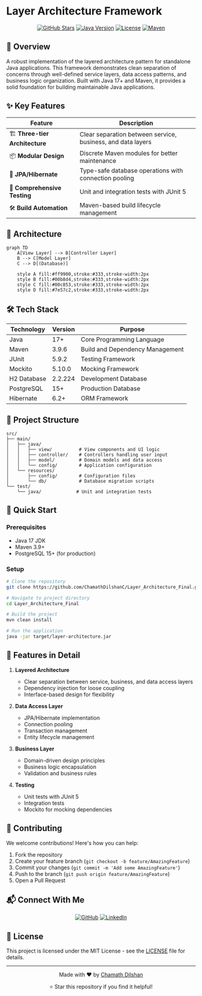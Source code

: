 # Layer Architecture Framework

<div align="center">

[![GitHub Stars](https://img.shields.io/github/stars/ChamathDilshanC/Layer_Architecture_Final?style=for-the-badge&logo=github&color=yellow)](https://github.com/ChamathDilshanC/Layer_Architecture_Final/stargazers)
[![Java Version](https://img.shields.io/badge/Java-17%2B-orange?style=for-the-badge&logo=java)](https://www.oracle.com/java/)
[![License](https://img.shields.io/badge/License-MIT-blue?style=for-the-badge)](LICENSE)
[![Maven](https://img.shields.io/badge/Maven-3.9.6-red?style=for-the-badge&logo=apache-maven)](https://maven.apache.org/)

</div>

## 🚀 Overview

A robust implementation of the layered architecture pattern for standalone Java applications. This framework demonstrates clean separation of concerns through well-defined service layers, data access patterns, and business logic organization. Built with Java 17+ and Maven, it provides a solid foundation for building maintainable Java applications.

## ✨ Key Features

<div align="center">

| Feature | Description |
|---------|------------|
| 🏗️ **Three-tier Architecture** | Clear separation between service, business, and data layers |
| 📦 **Modular Design** | Discrete Maven modules for better maintenance |
| 🔐 **JPA/Hibernate** | Type-safe database operations with connection pooling |
| 🧪 **Comprehensive Testing** | Unit and integration tests with JUnit 5 |
| 🛠️ **Build Automation** | Maven-based build lifecycle management |

</div>

## 🎯 Architecture

```mermaid
graph TD
    A[View Layer] --> B[Controller Layer]
    B --> C[Model Layer]
    C --> D[(Database)]
    
    style A fill:#ff9900,stroke:#333,stroke-width:2px
    style B fill:#00b8d4,stroke:#333,stroke-width:2px
    style C fill:#00c853,stroke:#333,stroke-width:2px
    style D fill:#7e57c2,stroke:#333,stroke-width:2px
```

## 🛠️ Tech Stack

<div align="center">

| Technology | Version | Purpose |
|------------|---------|----------|
| Java | 17+ | Core Programming Language |
| Maven | 3.9.6 | Build and Dependency Management |
| JUnit | 5.9.2 | Testing Framework |
| Mockito | 5.10.0 | Mocking Framework |
| H2 Database | 2.2.224 | Development Database |
| PostgreSQL | 15+ | Production Database |
| Hibernate | 6.2+ | ORM Framework |

</div>

## 📁 Project Structure

```
src/
├── main/
│   ├── java/
│   │   ├── view/          # View components and UI logic
│   │   ├── controller/    # Controllers handling user input
│   │   ├── model/         # Domain models and data access
│   │   └── config/        # Application configuration
│   └── resources/
│       ├── config/        # Configuration files
│       └── db/            # Database migration scripts
└── test/
    └── java/             # Unit and integration tests
```

## 🚀 Quick Start

### Prerequisites

- Java 17 JDK
- Maven 3.9+
- PostgreSQL 15+ (for production)

### Setup

```bash
# Clone the repository
git clone https://github.com/ChamathDilshanC/Layer_Architecture_Final.git

# Navigate to project directory
cd Layer_Architecture_Final

# Build the project
mvn clean install

# Run the application
java -jar target/layer-architecture.jar
```

## 🌟 Features in Detail

1. **Layered Architecture**
   - Clear separation between service, business, and data access layers
   - Dependency injection for loose coupling
   - Interface-based design for flexibility

2. **Data Access Layer**
   - JPA/Hibernate implementation
   - Connection pooling
   - Transaction management
   - Entity lifecycle management

3. **Business Layer**
   - Domain-driven design principles
   - Business logic encapsulation
   - Validation and business rules

4. **Testing**
   - Unit tests with JUnit 5
   - Integration tests
   - Mockito for mocking dependencies

## 🤝 Contributing

We welcome contributions! Here's how you can help:

1. Fork the repository
2. Create your feature branch (`git checkout -b feature/AmazingFeature`)
3. Commit your changes (`git commit -m 'Add some AmazingFeature'`)
4. Push to the branch (`git push origin feature/AmazingFeature`)
5. Open a Pull Request

## 📬 Connect With Me

<div align="center">

[![GitHub](https://img.shields.io/badge/GitHub-ChamathDilshanC-black?style=for-the-badge&logo=github)](https://github.com/ChamathDilshanC)
[![LinkedIn](https://img.shields.io/badge/LinkedIn-Chamath_Dilshan-blue?style=for-the-badge&logo=linkedin)](https://linkedin.com/in/chamath-dilshan)

</div>

## 📄 License

This project is licensed under the MIT License - see the [LICENSE](LICENSE) file for details.

---

<div align="center">

Made with ❤️ by [Chamath Dilshan](https://github.com/ChamathDilshanC)

⭐ Star this repository if you find it helpful!

</div>
